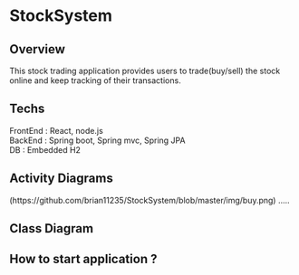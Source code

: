 # StockSystem

<h2>Overview</h2> 
This stock trading application provides users to trade(buy/sell) the stock online and keep tracking of their transactions. 

<h2>Techs</h2>
FrontEnd : React, node.js
<br>
BackEnd : Spring boot, Spring mvc, Spring JPA
<br>
DB : Embedded H2

<h2>Activity Diagrams</h2>
(https://github.com/brian11235/StockSystem/blob/master/img/buy.png)
.....
<h2>Class Diagram</h2>


<h2>How to start application ?</h2>

